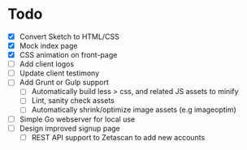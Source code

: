 # Todo

- [x] Convert Sketch to HTML/CSS
- [x] Mock index page
- [x] CSS animation on front-page
- [ ] Add client logos
- [ ] Update client testimony
- [ ] Add Grunt or Gulp support
    - [ ] Automatically build less > css, and related JS assets to minify
    - [ ] Lint, sanity check assets
    - [ ] Automatically shrink/optimize image assets (e.g imageoptim)
- [ ] Simple Go webserver for local use
- [ ] Design improved signup page
    - [ ] REST API support to Zetascan to add new accounts
